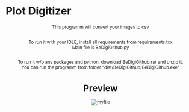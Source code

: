 <h1>Plot Digitizer</h1>

<center><small>
This programm will convert your images to csv

<br>To run it with your IDLE, install all requirements from requirements.txx
<br>Main file is BeDigiGithub.py

<br>To run it w/o any packeges and python, download BeDigiGithub.rar and unzip it,
<br>You can run the programm from folder "dist/BeDigiGithub/BeDigiGithub.exe"

<h1>Preview</h1>

![myfile](https://media.giphy.com/media/jKlC3EelmEMBOgicRG/giphy.gif)

</center></small>
